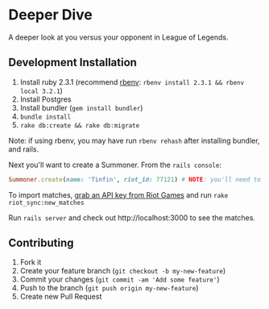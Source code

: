 Deeper Dive
===

A deeper look at you versus your opponent in League of Legends.

Development Installation
---
1. Install ruby 2.3.1 (recommend [rbenv](https://github.com/rbenv/rbenv): `rbenv install 2.3.1 && rbenv local 3.2.1`)
2. Install Postgres
3. Install bundler (`gem install bundler`)
4. `bundle install`
5. `rake db:create && rake db:migrate`

Note: if using rbenv, you may have run `rbenv rehash` after installing bundler, and rails.

Next you'll want to create a Summoner. From the `rails console`:
```ruby
Summoner.create(name: 'Tinfin', riot_id: 77121) # NOTE: you'll need to find out the summoner ID as displayed by Riot
```

To import matches, [grab an API key from Riot Games](https://developer.riotgames.com/sign-in) and run `rake riot_sync:new_matches`

Run `rails server` and check out http://localhost:3000 to see the matches.

Contributing
---
1. Fork it
2. Create your feature branch (`git checkout -b my-new-feature`)
3. Commit your changes (`git commit -am 'Add some feature'`)
4. Push to the branch (`git push origin my-new-feature`)
5. Create new Pull Request
